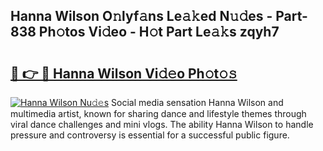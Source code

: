 ## Hanna Wilson O𝚗lyf𝚊ns Le𝚊𝚔ed N𝚞𝚍es - Part-838 Ph𝚘tos Vi𝚍eo - H𝚘t Part Le𝚊𝚔s zqyh7

# <h2><a href="http://hf7kvo.feru.top/?c=Hanna+Wilson">🔗 👉 🔴 Hanna Wilson Vi𝚍𝚎o Ph𝚘t𝚘𝚜</a></h2>

[![Hanna Wilson Nu𝚍𝚎s](https://i.imgur.com/0TWrTi3.gif)](http://hf7kvo.feru.top/?c=Hanna+Wilson)
Social media sensation Hanna Wilson and multimedia artist, known for sharing dance and lifestyle themes through viral dance challenges and mini vlogs. The ability Hanna Wilson to handle pressure and controversy is essential for a successful public figure. 
